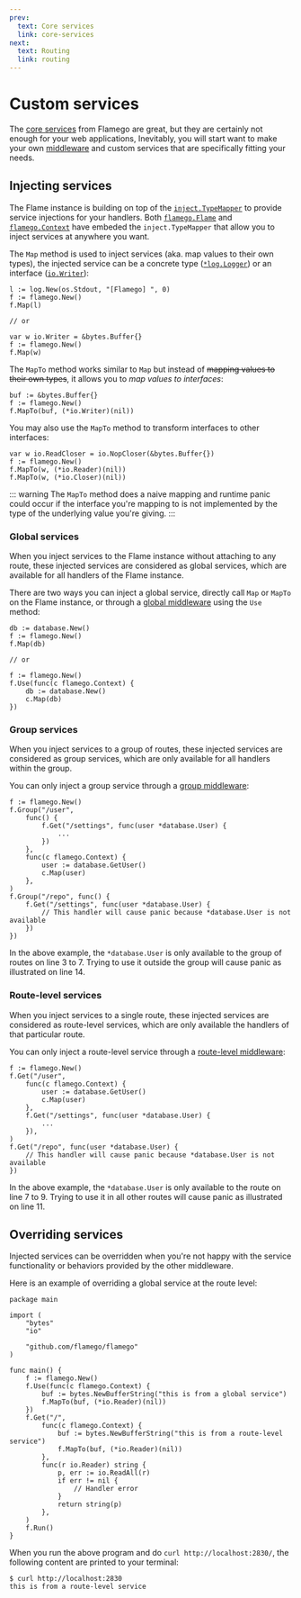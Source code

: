 ```yaml
---
prev:
  text: Core services
  link: core-services
next:
  text: Routing
  link: routing
---
```


# Custom services

The [core services](core-services.md) from Flamego are great, but they are certainly not enough for your web applications, Inevitably, you will start want to make your own [middleware](core-concepts.md#middleware) and custom services that are specifically fitting your needs.

## Injecting services

The Flame instance is building on top of the [`inject.TypeMapper`](https://pkg.go.dev/github.com/flamego/flamego/inject#TypeMapper) to provide service injections for your handlers. Both [`flamego.Flame`](https://pkg.go.dev/github.com/flamego/flamego#Flame) and [`flamego.Context`](https://pkg.go.dev/github.com/flamego/flamego#Context) have embeded the `inject.TypeMapper` that allow you to inject services at anywhere you want.

The `Map` method is used to inject services (aka. map values to their own types), the injected service can be a concrete type ([`*log.Logger`](https://pkg.go.dev/log#Logger)) or an interface ([`io.Writer`](https://pkg.go.dev/io#Writer)):

```go:no-line-numbers
l := log.New(os.Stdout, "[Flamego] ", 0)
f := flamego.New()
f.Map(l)

// or

var w io.Writer = &bytes.Buffer{}
f := flamego.New()
f.Map(w)
```

The `MapTo` method works similar to `Map` but instead of ~~mapping values to their own types~~, it allows you to _map values to interfaces_:

```go:no-line-numbers
buf := &bytes.Buffer{}
f := flamego.New()
f.MapTo(buf, (*io.Writer)(nil))
```

You may also use the `MapTo` method to transform interfaces to other interfaces:

```go:no-line-numbers
var w io.ReadCloser = io.NopCloser(&bytes.Buffer{})
f := flamego.New()
f.MapTo(w, (*io.Reader)(nil))
f.MapTo(w, (*io.Closer)(nil))
```

::: warning
The `MapTo` method does a naive mapping and runtime panic could occur if the interface you're mapping to is not implemented by the type of the underlying value you're giving.
:::

### Global services

When you inject services to the Flame instance without attaching to any route, these injected services are considered as global services, which are available for all handlers of the Flame instance.

There are two ways you can inject a global service, directly call `Map` or `MapTo` on the Flame instance, or through a [global middleware](core-concepts.md#middleware) using the `Use` method:

```go:no-line-numbers
db := database.New()
f := flamego.New()
f.Map(db)

// or

f := flamego.New()
f.Use(func(c flamego.Context) {
    db := database.New()
    c.Map(db)
})
```

### Group services

When you inject services to a group of routes, these injected services are considered as group services, which are only available for all handlers within the group.

You can only inject a group service through a [group middleware](core-concepts.md#middleware):

```go{3-7,14}
f := flamego.New()
f.Group("/user",
    func() {
        f.Get("/settings", func(user *database.User) {
            ...
        })
    },
    func(c flamego.Context) {
        user := database.GetUser()
        c.Map(user)
    },
)
f.Group("/repo", func() {
    f.Get("/settings", func(user *database.User) {
        // This handler will cause panic because *database.User is not available
    })
})
```

In the above example, the `*database.User` is only available to the group of routes on line 3 to 7. Trying to use it outside the group will cause panic as illustrated on line 14.

### Route-level services

When you inject services to a single route, these injected services are considered as route-level services, which are only available the handlers of that particular route.

You can only inject a route-level service through a [route-level middleware](core-concepts.md#middleware):

```go{7-9,11}
f := flamego.New()
f.Get("/user",
    func(c flamego.Context) {
        user := database.GetUser()
        c.Map(user)
    },
    f.Get("/settings", func(user *database.User) {
        ...
    }),
)
f.Get("/repo", func(user *database.User) {
    // This handler will cause panic because *database.User is not available
})
```

In the above example, the `*database.User` is only available to the route on line 7 to 9. Trying to use it in all other routes will cause panic as illustrated on line 11.

## Overriding services

Injected services can be overridden when you're not happy with the service functionality or behaviors provided by the other middleware.

Here is an example of overriding a global service at the route level:

```go:no-line-numbers{13-14,18-19}
package main

import (
	"bytes"
	"io"

	"github.com/flamego/flamego"
)

func main() {
	f := flamego.New()
	f.Use(func(c flamego.Context) {
		buf := bytes.NewBufferString("this is from a global service")
		f.MapTo(buf, (*io.Reader)(nil))
	})
	f.Get("/",
		func(c flamego.Context) {
			buf := bytes.NewBufferString("this is from a route-level service")
			f.MapTo(buf, (*io.Reader)(nil))
		},
		func(r io.Reader) string {
			p, err := io.ReadAll(r)
			if err != nil {
				// Handler error
			}
			return string(p)
		},
	)
	f.Run()
}
```

When you run the above program and do `curl http://localhost:2830/`, the following content are printed to your terminal:

```:no-line-numbers
$ curl http://localhost:2830
this is from a route-level service
```
